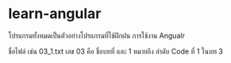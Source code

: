 # learn-angular
โปรแกรมทั้งหมดเป็นตัวอย่างโปรแกรมที่ใช้ฝึกฝน การใช้งาน Angualr 

ชื่อไฟล์ เช่น 03_1.txt เลข 03 คือ ชื่อบทที่ และ 1 หมายถึง ลำดับ Code ที่ 1 ในบท 3
